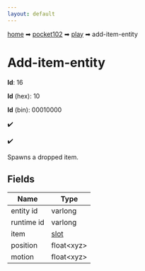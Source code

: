 ```yaml
---
layout: default
---
```


[home](/) ➡ [pocket102](/protocol/pocket102) ➡ [play](/protocol/pocket102/play) ➡ add-item-entity

# Add-item-entity

**Id**: 16

**Id** (hex): 10

**Id** (bin): 00010000

✔️

✔️

Spawns a dropped item.

## Fields

Name | Type
---|---
entity id | varlong
runtime id | varlong
item | [slot](/protocol/pocket102/types/slot)
position | float&lt;xyz&gt;
motion | float&lt;xyz&gt;


